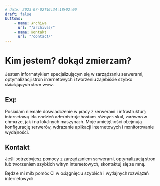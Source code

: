 ```yaml
---
# date: 2023-07-02T16:34:18+02:00
draft: false
buttons:
    - name: Archiwa
      url: "/archives/"
    - name: Kontakt
      url: "/contact/"
---
```


# Kim jestem?  dokąd zmierzam?

Jestem informatykiem specjalizującym się w zarządzaniu serwerami, optymalizacji stron internetowych i tworzeniu zajebiście szybko działających stron www.

## Exp

Posiadam niemałe doświadczenie w pracy z serwerami i infrastrukturą internetową. Na codzień administruje hostami różnych skal, zarówno w chmurze, jak i na lokalnych maszynach. Moje umiejętności obejmują konfigurację serwerów, wdrażanie aplikacji internetowych i monitorowanie wydajności.



## Kontakt

Jeśli potrzebujesz pomocy z zarządzaniem serwerami, optymalizacją stron lub tworzeniem szybkich witryn internetowych, skontaktuj się ze mną.

Będzie mi miło pomóc Ci w osiągnięciu szybkich i wydajnych rozwiązań internetowych.
